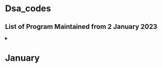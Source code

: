 # Dsa_codes

## List of Program Maintained from 2 January 2023


<details>
<summary>
<h1>
      January
</h1>
</summary>

#### Graph problem need to be revised.

<details>
<summary>
02/01/2023
</summary>

- [Word Pattern](https://leetcode.com/problems/word-pattern/)  
- [Detect Capital](https://leetcode.com/problems/detect-capital/)
</details>

<details>
<summary>
03/01/2023
</summary>

- [Delete Column to Make Sorted](https://leetcode.com/problems/delete-columns-to-make-sorted/)
</details>

<details>
<summary>
04/01/2023
</summary>

- [Minimum Rounds to Complete All Tasks](https://leetcode.com/problems/minimum-rounds-to-complete-all-tasks/)
</details>

<details>
<summary>
05/01/2023
</summary>

- [Minimum Number of Arrows to Burst Balloons](https://leetcode.com/problems/minimum-number-of-arrows-to-burst-balloons/)
</details>

<details>
<summary>
06/01/2023
</summary>

- [Maximum Ice Cream Bars](https://leetcode.com/problems/maximum-ice-cream-bars/)
- [Minimum Hours of Training to Win a Competition](https://leetcode.com/problems/minimum-hours-of-training-to-win-a-competition/)
</details>

<details>
<summary>
07/01/2023
</summary>

- [Gas Station](https://leetcode.com/problems/gas-station/)
</details>

<details>
<summary>
08/01/2023
</summary>

- [Max Points on a Line](https://leetcode.com/problems/max-points-on-a-line/)
</details>

<details>
<summary>
09/01/2023
</summary>

- [Binary Tree Preorder Traversal](https://leetcode.com/problems/binary-tree-preorder-traversal/)
</details>

<details>
<summary>
10/01/2023
</summary>

- [Same Tree](https://leetcode.com/problems/same-tree/)
</details>

<details>
<summary>
11/01/2023
</summary>

- [Minimum Time to Collect All Apples in a Tree (Graph Problem need to revise not done)](https://leetcode.com/problems/minimum-time-to-collect-all-apples-in-a-tree/)
- [Binary Tree Inorder Traversal](https://leetcode.com/problems/binary-tree-inorder-traversal/)
- [Binary Tree Postorder Traversal](https://leetcode.com/problems/binary-tree-postorder-traversal/)

</details>

<details>
<summary>
12/01/2023
</summary>

## Not solved any problem.

</details>

<details>
<summary>
13/01/2023
</summary>

- [Number of Nodes in the Sub-Tree With the Same Label](https://leetcode.com/problems/number-of-nodes-in-the-sub-tree-with-the-same-label/)
- [Longest Path With Different Adjacent Characters](https://leetcode.com/problems/longest-path-with-different-adjacent-characters/)

</details>

      
      

</details>
